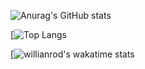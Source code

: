 ![Anurag's GitHub stats](https://github-readme-stats.vercel.app/api?username=MinhYz&theme=dark&show_icons=true)


[![Top Langs](https://github-readme-stats.vercel.app/api/top-langs/?username=Minhyz&layout=compact&theme=dark)


[![willianrod's wakatime stats](https://github-readme-stats.vercel.app/api/wakatime?username=Minhyz&theme=dark)




